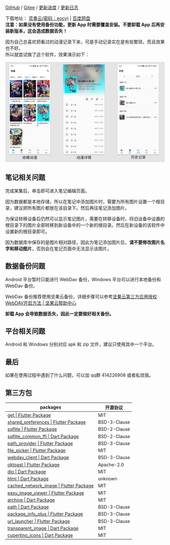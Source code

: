 [GitHub](https://github.com/linyi102/anime_trace) / [Gitee](https://gitee.com/linyi517/anime_trace) / [更新进度](https://www.wolai.com/6CcZSostD8Se5zuqfTNkAC) / [更新日志](https://www.wolai.com/gqSMt2YRuNEzZBwwB5dpVA)

下载地址： [蓝奏云(密码：eocv)](https://wwc.lanzouw.com/b01uyqcrg?password=eocv) | [百度网盘](https://pan.baidu.com/s/1_0uQaPOutt3CoTlumZV-_g?pwd=qgbx)<br />
**注意：如果没有使用备份功能，更新 App 时需要覆盖安装。不要卸载 App 后再安装新版本，这会造成数据丢失！**

因为自己总喜欢把看过的动漫记录下来，可是手动记录实在是有些繁琐，而且效果也不好。<br />
所以就尝试做了这个软件，效果演示如下：

![](./assets/images/漫迹example.png)

## 笔记相关问题

完成某集后，单击即可进入笔记编辑页面。

因为数据都是本地存储，所以在笔记中添加图片时，需要为所有图片设置一个根目录，建议把所有图片都放在该目录下。然后再往笔记添加图片。

为保证转移设备后仍然可以显示笔记图片，需要在转移设备时，将旧设备中设置的根目录下的图片全部转移到新设备中的一个新的根目录。然后在新设备的该软件中设置新的根目录即可。

因为数据库中保存的是图片相对路径，因此为笔记添加图片后，**请不要修改图片名字和移动图片**，否则会在笔记页面中无法显示该图片。

## 数据备份问题

Android 平台暂时只能进行 WebDav 备份，Windows 平台可以进行本地备份和 WebDav 备份。

WebDav 备份推荐使用坚果云备份，详细步骤可以参考[坚果云第三方应用授权WebDAV开启方法 | 坚果云帮助中心](https://help.jianguoyun.com/?p=2064)

**卸载 App 会导致数据丢失，因此一定要做好相关备份。**

## 平台相关问题

Android 和 Windows 分别对应 apk 和 zip 文件，建议只使用其中一个平台。

## 最后

如果在使用过程中遇到了什么问题，可以加 qq群 414226908 或者私信我。

## 第三方包

| packages                                                     | 开源协议     |
| ------------------------------------------------------------ | ------------ |
| [get \| Flutter Package](https://pub.flutter-io.cn/packages/get) | MIT          |
| [shared_preferences \| Flutter Package](https://pub.flutter-io.cn/packages/shared_preferences) | BSD-3-Clause |
| [sqflite \| Flutter Package](https://pub.flutter-io.cn/packages/sqflite) | BSD-2-Clause |
| [sqflite_common_ffi \| Dart Package](https://pub.flutter-io.cn/packages/sqflite_common_ffi) | BSD-2-Clause |
| [path_provider \| Flutter Package](https://pub.flutter-io.cn/packages/path_provider) | BSD-3-Clause |
| [file_picker \| Flutter Package](https://pub.flutter-io.cn/packages/file_picker) | MIT          |
| [webdav_client \| Dart Package](https://pub.flutter-io.cn/packages/webdav_client) | BSD-3-Clause |
| [oktoast \| Flutter Package](https://pub.flutter-io.cn/packages/oktoast) | Apache-2.0   |
| [dio \| Dart Package](https://pub.flutter-io.cn/packages/dio) | MIT          |
| [html \| Dart Package](https://pub.flutter-io.cn/packages/html) | unknown      |
| [cached_network_image \| Flutter Package](https://pub.flutter-io.cn/packages/cached_network_image) | MIT          |
| [easy_image_viewer \| Flutter Package](https://pub.flutter-io.cn/packages/easy_image_viewer) | MIT          |
| [archive \| Dart Package](https://pub.flutter-io.cn/packages/archive) | MIT          |
| [path \| Dart Package](https://pub.flutter-io.cn/packages/path) | BSD-3-Clause |
| [package_info_plus \| Flutter Package](https://pub.flutter-io.cn/packages/package_info_plus) | BSD-3-Clause |
| [url_launcher \| Flutter Package](https://pub.flutter-io.cn/packages/url_launcher) | BSD-3-Clause |
| [transparent_image \| Dart Package](https://pub.flutter-io.cn/packages/transparent_image) | MIT          |
| [cupertino_icons \| Dart Package](https://pub.flutter-io.cn/packages/cupertino_icons) | MIT          |

